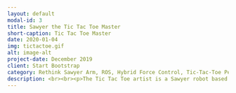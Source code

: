 ```yaml
---
layout: default
modal-id: 3
title: Sawyer the Tic Tac Toe Master
short-caption: Tic Tac Toe Master
date: 2020-01-04
img: tictactoe.gif
alt: image-alt
project-date: December 2019
client: Start Bootstrap
category: Rethink Sawyer Arm, ROS, Hybrid Force Control, Tic-Tac-Toe Perfect Game Strategy
description: <br><br><p>The Tic Tac Toe artist is a Sawyer robot based interactive robot Tic Tac Toe player. This project allows a human to play a game of Tic Tac Toe against the Sawyer robot on a dry-erase board. We programmed the robot arm to execute three objectives, read the current board state, compute its next optimal move, and perform the trajectory needed to draw an X in that board space. At the current stage of development, the robot goes first and uses <a href="https,//www.wikihow.com/Win-at-Tic-Tac-Toe">the perfect Tic Tac Toe strategy</a>, making it nearly impossible to win against the robot. This level of brutality will be neutralized in future work.</p><br><br><h4>Project Setup </h4><p> Equipment<ul> <li>Sawyer arm</li> <li>Handheld dry-erase board (with electrical tape as the board lines and a 2cmx2cm brightly-colored piece of tape placed at the top left corner of the top left board space)</li> <li>2 Dry-erase markers</li><li>Eraser</li><li>2 Clamps</li><li>Table</li></ul></p><br><br><img src="https://user-images.githubusercontent.com/39393023/70825660-90404b80-1daa-11ea-80b3-6a5e40704f1a.png" alt="Log Yard" width="300"><br><br><h4>Hybrid Motion-Force Control</h4><p>When the robot needs to draw, the force controller reads the vertical direction force, i.e, along the z axis, and issue the desired end-effector z position. Therefore, The force control problem is converted to a position control problem, and the force controller can always make sure the pen (attached to end-effector gripper) is is in contact with the board. Desired position along the z axis (axis that is perpendicular to the board) is set by using a simple P controller as, z_position = -K*Force</p><br><br><p>When the robot needs to lose contact with the board, desired z position is set 1.5 cm above the current end effector position. When the robot needs to move in the air, desired z position is set to the current end effector position. After the desired z position is found, it is used in combination with the desired (x,y) position obtained from the <a href="https,//github.com/RicoJia/final-project-tic-tac-toe">Trajectory Generator </a>given as an input to the built in inverse kinematic function of the Sawyer robot.</p><br><br><h4>Trajectory Generation</h4> <p>This part encompasses all motions of the robot except drawing using force control. Along the entire trajectory there should not be any jerks or unsafe moves. The motions of the robot are illustrated in the state machine diagram below</p> <br><img src="https://user-images.githubusercontent.com/39393023/72284971-cf5ef800-3607-11ea-979e-440ab09f15f5.png" alt="Log Yard" width="750"><br><br><p><b>How the state machine works</b><br>The robot starts off at a pre-configured camera position in idle mode. When AI sends the position of the center of a new cross, the robot will move to the Write Standoff Position, which is the pre-configured center position. Afterwards, the robot will generate a trajectory of the cross and move to the first point of the trajectory. When the robot finishes drawing the cross, it will go back to the camera position.</p> <br><br><p> For more information, especially about computer vision and AI of this project, come check out my <a href="https://github.com/RicoJia/final-project-tic-tac-toe">Github Repo</a>, check out the video below, <a href="index.html">or shoot me a message!</a></p> <br><br><p><center><iframe width="560" height="315" src="https://www.youtube.com/embed/J4vcd4qHMO0" frameborder="0" allow="accelerometer; autoplay; encrypted-media; gyroscope; picture-in-picture" allowfullscreen></iframe></center></p>
---
```

